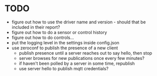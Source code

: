 # TODO
- figure out how to use the driver name and version - should that be included in their report?
- figure out how to do a sensor or control history
- figure out how to do controls...
- put the logging level in the settings inside config.json
- use zeroconf to publish the presence of a new client
  - publish presence until a server reaches out to say hello, then stop
  - server browses for new publications once every few minutes?
  - if haven't been polled by a server in some time, republish
  - use server hello to publish mqtt credentials?

